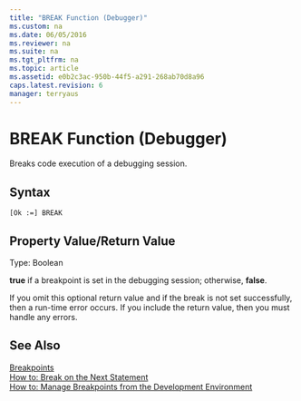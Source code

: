 ```yaml
---
title: "BREAK Function (Debugger)"
ms.custom: na
ms.date: 06/05/2016
ms.reviewer: na
ms.suite: na
ms.tgt_pltfrm: na
ms.topic: article
ms.assetid: e0b2c3ac-950b-44f5-a291-268ab70d8a96
caps.latest.revision: 6
manager: terryaus
---
```

# BREAK Function (Debugger)
Breaks code execution of a debugging session.  
  
## Syntax  
  
```  
[Ok :=] BREAK   
```  
  
## Property Value\/Return Value  
 Type: Boolean  
  
 **true** if a breakpoint is set in the debugging session; otherwise, **false**.  
  
 If you omit this optional return value and if the break is not set successfully, then a run\-time error occurs. If you include the return value, then you must handle any errors.  
  
## See Also  
 [Breakpoints](../dynamics-nav/Breakpoints.md)   
 [How to: Break on the Next Statement](../Topic/How%20to:%20Break%20on%20the%20Next%20Statement.md)   
 [How to: Manage Breakpoints from the Development Environment](../Topic/How%20to:%20Manage%20Breakpoints%20from%20the%20Development%20Environment.md)